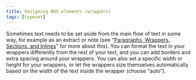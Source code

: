 ```yaml
---
title: Designing BOX elements (wrappers)
tags: [typeset]
---
```

 
<html><body><section data-type="chapter" class="hsecchapter" data-hederis-type="hsecchapter" id="typeset-box-design" data-pi-attrs="id: typeset-box-design; data-tags: typeset;" role="doc-chapter" data-tags="typeset" data-author-name=" " data-book-title=" " title="Designing BOX elements (wrappers)"><p class="hblkp" data-hederis-type="hblkp" id="pPD2MgVPy">Sometimes text needs to be set aside from the main flow of text in some way, for example as an extract or note (see &#8220;<a href="{% link _docs/paragraphs-wrappers-and-sections.md %}" data-hederis-type="hspana" id="pc5LdReea"><span class="Hyperlink" data-hederis-type="hspnspan" id="pRxd4J880">Paragraphs, Wrappers, Sections, and Inlines</span></a>&#8221; for more about this). You can format the text in your wrappers differently from the rest of your text, and you can add borders and extra spacing around your wrappers. You can also set a specific width or height for your wrappers, or let the wrappers size themselves automatically based on the width of the text inside the wrapper (choose &#8220;auto&#8221;).</p></section></body></html>
